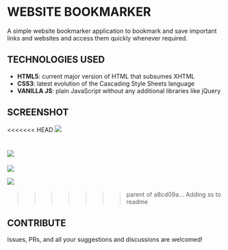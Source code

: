 # WEBSITE BOOKMARKER

A simple website bookmarker application to bookmark and save important links and websites and access them quickly whenever required.

## TECHNOLOGIES USED
- **HTML5**: current major version of HTML that subsumes XHTML
- **CSS3**: latest evolution of the Cascading Style Sheets language
- **VANILLA JS**: plain JavaScript without any additional libraries like jQuery

## SCREENSHOT
<<<<<<< HEAD
![](assets/ss2.png)

![](assets/ss1.png)
=======
![](images/ss2.png)

![](images/ss1.png)
>>>>>>> parent of a8cd09a... Adding ss to readme

## CONTRIBUTE
Issues, PRs, and all your suggestions and discussions are welcomed!